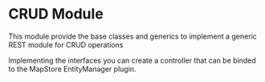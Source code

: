 CRUD Module
================

This module provide the base classes and generics to implement a generic REST module for CRUD operations

Implementing the interfaces you can create a controller that can be binded to the MapStore EntityManager plugin. 

